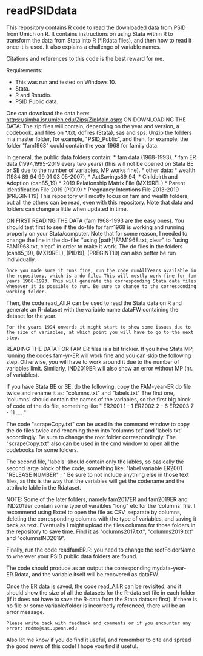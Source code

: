 # readPSIDdata
This repository contains R code to read the downloaded data from PSID from Umich on R. It contains instructions on using Stata within R to transform the data from Stata into R (*.Rdata files), and then how to read it once it is used. It also explains a challenge of variable names.

Citations and references to this code is the best reward for me.

Requirements:
  * This was run and tested on Windows 10.
  * Stata.
  * R and Rstudio.
  * PSID Public data.

One can download the data here:
https://simba.isr.umich.edu/Zips/ZipMain.aspx
ON DOWNLOADING THE DATA:
The zip files will contain, depending on the year and version, a codebook, and files on *.txt, dofiles (Stata), sas and sps.
Unzip the folders in a master folder, for example, "PSID_Public", and then, for example, the folder "fam1968" could contain the year 1968 for family data.

In general, the public data folders contain:
    * fam data (1968-1993).
    * fam ER data (1994,1995-2019 every two years) (this will not be opened on Stata BE or SE due to the number of variables, MP works fine).
    * other data: 
        * wealth (1984 89 94 99 01 03 05-2007),
        * ActSavings89_94,
        * Childbirth and Adoption (cah85_19)
        * 2019 Relationship Matrix File (MX19REL)
        * Parent Identification File 2019 (PID19)
        * Pregnancy Intentions File 2013-2019 (PREGINT19)
  This repository will mostly focus on fam and wealth folders, but all the others can be read, even with this repository. Note that data and folders can change a little when updated in time.


ON FIRST READING THE DATA (fam 1968-1993 are the easy ones).
You should test first to see if the do-file for fam1968 is working and running properly on your Stata/computer. Note that for some reason, I needed to change the line in the do-file:    "using [path]\FAM1968.txt, clear"   to     "using FAM1968.txt, clear"  in order to make it work.
The do files in the folders (cah85_19), (MX19REL), (PID19), (PREGINT19) can also better be run individually.
    
    Once you made sure it runs fine, run the code runAllYears available in the repository, which is a do-file. This will mostly work fine for fam years 1968-1993. This will generate the corresponding Stata data files whenever it is possible to run. Be sure to change to the corresponding working folder.  
    
Then, the code read_All.R can be used to read the Stata data on R and generate an R-dataset with the variable name dataFW containing the dataset for the year.
    
    For the years 1994 onwards it might start to show some issues due to the size of variables, at which point you will have to go to the next step. 
    
    
    
READING THE DATA FOR FAM ER files is a bit trickier. If you have Stata MP, running the codes fam-yr-ER will work fine and you can skip the following step. Otherwise, you will have to work around it due to the number of variables limit.  Similarly, IND2019ER will also show an error without MP (nr. of variables).

 If you have Stata BE or SE, do the following:  copy the FAM-year-ER do file twice and rename it as: "columns.txt" and "labels.txt" The first one, 'columns' should contain the names of the variables, so the first big block of code of the do file, something like " ER2001          1 - 1         ER2002          2 - 6         ER2003          7 - 11   .... "
 
The code "scrapeCopy.txt" can be used in the command window to copy the do files twice and renaming them into 'columns.txt' and 'labels.txt' accordingly. Be sure to change the root folder correspondingly. The "scrapeCopy.txt" also can be used in the cmd window to open all the codebooks for some folders.

The second file, 'labels' should contain only the lables, so basically the second large block of the code, something like: "label variable  ER2001       "RELEASE NUMBER" ; "    Be sure to not include anything else in those text files, as this is the way that the variables will get the codename and the attribute lable in the Rdataset.

NOTE: Some of the later folders, namely fam2017ER and fam2019ER and IND2019er contain some type of varaibles "long" etc for the 'columns' file. I recommend using Excel to open the file as CSV, separate by columns, deleting the corresponding columns with the type of variables, and saving it back as text. Eventually I might upload the files columns for those folders in the repository to save time. Find it as "columns2017.txt", "columns2019.txt" and "columnsIND2019".

Finally, run the code readfamER.R: you need to change the rootFolderName to wherever your PSID public data folders are found.

The code should produce as an output the corresponding mydata-year-ER.Rdata, and the variable itself will be recovered as dataFW.

    
    
Once the ER data is saved, the code read_All.R can be revisited, and it should show the size of all the datasets for the R-data set file in each folder (if it does not have to save the R-data from the Stata dataset first). If there is no file or some variable/folder is incorrectly referenced, there will be an error message.
    
    
    
    Please write back with feedback and comments or if you encounter any error: rodmo@sas.upenn.edu
    
Also let me know if you do find it useful, and remember to cite and spread the good news of this code! I hope you find it useful.

